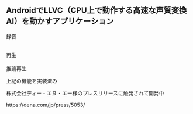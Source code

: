 <h2>AndroidでLLVC（CPU上で動作する高速な声質変換AI）を動かすアプリケーション</h2>
<p>録音</p>
<br>再生</br>
<br>推論再生</br>

上記の機能を実装済み
<p>株式会社ディー・エヌ・エー様のプレスリリースに触発されて開発中</p>
https://dena.com/jp/press/5053/
